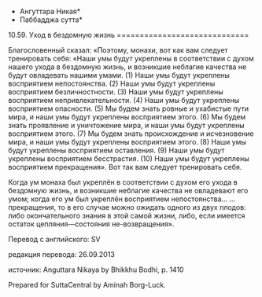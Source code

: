 * Ангуттара Никая*
* Паббадджа сутта*

10\.59\. Уход в бездомную жизнь
\=\=\=\=\=\=\=\=\=\=\=\=\=\=\=\=\=\=\=\=\=\=\=\=\=\=\=\=\=

Благословенный сказал: «Поэтому, монахи, вот как вам следует тренировать себя: «Наши умы будут укреплены в соответствии с духом нашего ухода в бездомную жизнь, и возникшие неблагие качества не будут овладевать нашими умами\. \(1\) Наши умы будут укреплены восприятием непостоянства\. \(2\) Наши умы будут укреплены восприятием безличностности\. \(3\) Наши умы будут укреплены восприятием непривлекательности\. \(4\) Наши умы будут укреплены восприятием опасности\. \(5\) Мы будем знать ровные и ухабистые пути мира, и наши умы будут укреплены восприятием этого\. \(6\) Мы будем знать проявление и уничтожение мира, и наши умы будут укреплены восприятием этого\. \(7\) Мы будем знать происхождение и исчезновение мира, и наши умы будут укреплены восприятием этого\. \(8\) Наши умы будут укреплены восприятием оставления\. \(9\) Наши умы будут укреплены восприятием бесстрастия\. \(10\) Наши умы будут укреплены восприятием прекращения»\. Вот так вам следует тренировать себя\.

Когда ум монаха был укреплён в соответствии с духом его ухода в бездомную жизнь, и возникшие неблагие качества не овладевают его умом; когда его ум был укреплён восприятием непостоянства… …прекращения, то в его случае можно ожидать одного из двух плодов: либо окончательного знания в этой самой жизни, либо, если имеется остаток цепляния—состояния не\-возвращения»\.

Перевод с английского: SV

редакция перевода: 26\.09\.2013

источник: Anguttara Nikaya by Bhikkhu Bodhi, p\. 1410

Prepared for SuttaCentral by Aminah Borg\-Luck\.